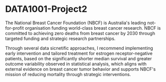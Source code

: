 # DATA1001-Project2

The National Breast Cancer Foundation (NBCF) is Australia's leading not-for-profit organisation funding world-class breast cancer research. NBCF is committed to achieving zero deaths from breast cancer by 2030 through targeted funding and strategic research partnerships.

Through several data sicnetific approaches, I recommend implementing early intervention and tailored treatment for estrogen receptor-negative patients, based on the significantly shorter median survival and greater outcome variability observed in statistical analysis, which aligns with external evidence on breast cancer tumor behavior and supports NBCF's mission of reducing mortality through strategic interventions.
